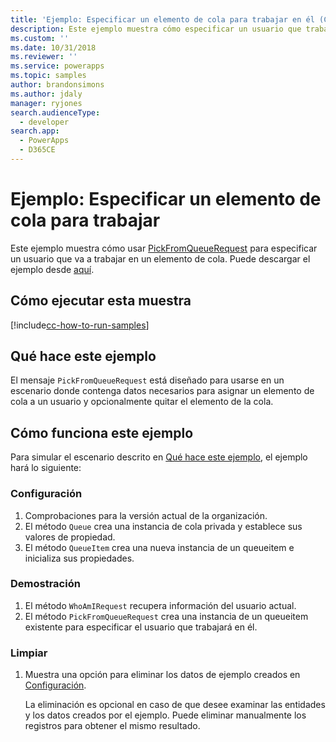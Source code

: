 ```yaml
---
title: 'Ejemplo: Especificar un elemento de cola para trabajar en él (Common Data Service) | Microsoft Docs'
description: Este ejemplo muestra cómo especificar un usuario que trabajará en un elemento de cola.
ms.custom: ''
ms.date: 10/31/2018
ms.reviewer: ''
ms.service: powerapps
ms.topic: samples
author: brandonsimons
ms.author: jdaly
manager: ryjones
search.audienceType:
  - developer
search.app:
  - PowerApps
  - D365CE
---
```

# <a name="sample-specify-a-queue-item-to-work-on"></a>Ejemplo: Especificar un elemento de cola para trabajar

<!-- https://docs.microsoft.com/dynamics365/customer-engagement/developer/sample-specify-queue-item-work-early-bound -->

Este ejemplo muestra cómo usar [PickFromQueueRequest](https://docs.microsoft.com/dotnet/api/microsoft.crm.sdk.messages.pickfromqueuerequest?view=dynamics-general-ce-9) para especificar un usuario que va a trabajar en un elemento de cola. Puede descargar el ejemplo desde [aquí](https://github.com/Microsoft/PowerApps-Samples/tree/master/cds/orgsvc/C%23/SpecifyQueueItem).

## <a name="how-to-run-this-sample"></a>Cómo ejecutar esta muestra

[!include[cc-how-to-run-samples](../../includes/cc-how-to-run-samples.md)]

## <a name="what-this-sample-does"></a>Qué hace este ejemplo

El mensaje `PickFromQueueRequest` está diseñado para usarse en un escenario donde contenga datos necesarios para asignar un elemento de cola a un usuario y opcionalmente quitar el elemento de la cola.

## <a name="how-this-sample-works"></a>Cómo funciona este ejemplo

Para simular el escenario descrito en [Qué hace este ejemplo](#what-this-sample-does), el ejemplo hará lo siguiente:

### <a name="setup"></a>Configuración

1. Comprobaciones para la versión actual de la organización.
2. El método `Queue` crea una instancia de cola privada y establece sus valores de propiedad.
3. El método `QueueItem` crea una nueva instancia de un queueitem e inicializa sus propiedades.

### <a name="demonstrate"></a>Demostración

1. El método `WhoAmIRequest` recupera información del usuario actual.
1. El método `PickFromQueueRequest` crea una instancia de un queueitem existente para especificar el usuario que trabajará en él.


### <a name="clean-up"></a>Limpiar

1. Muestra una opción para eliminar los datos de ejemplo creados en [Configuración](#setup).

    La eliminación es opcional en caso de que desee examinar las entidades y los datos creados por el ejemplo. Puede eliminar manualmente los registros para obtener el mismo resultado.
